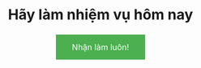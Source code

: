 <center><h1>Hãy làm nhiệm vụ hôm nay</h1></center>
<title>Cập Nhật Ngày Tháng</title>



<center><p id="datetime"></p>

<script>
  const datetime = document.getElementById('datetime');

  function updateDateTime() {
    const now = new Date();
    const options = { weekday: 'long', year: 'numeric', month: 'long', day: 'numeric' }; // Không bao gồm giờ, phút, giây
    datetime.textContent = now.toLocaleDateString('vi-VN', options);
  }

  // Cập nhật ngày tháng mỗi giây
  setInterval(updateDateTime, 1000);

  // Gọi hàm cập nhật ban đầu khi trang web được tải
  updateDateTime();
</script>





<title>Nút Gắn Link với Giới Hạn</title>
<style>
  .button {
    background-color: #4CAF50;
    border: none;
    color: white;
    padding: 15px 32px;
    text-align: center;
    text-decoration: none;
    display: inline-block;
    font-size: 16px;
    margin: 4px 2px;
    cursor: pointer;
  }
</style>



  <a href="https://yeumoney.com/LnXBTuk" id="myButton" class="button">Nhận làm luôn!</a>

  <p id="message"></p>

  <script>
    const button = document.getElementById('myButton');
    const message = document.getElementById('message');

    // Giới hạn số lần truy cập
    const maxClicksPerDay = 3; // Thay đổi giá trị này nếu muốn thay đổi giới hạn

    // Xác định thiết bị
    const deviceID = getDeviceID();

    // Hàm để lấy ID thiết bị
    function getDeviceID() {
      return navigator.userAgent; // Sử dụng User-Agent để phân biệt thiết bị
    }

    // Hàm để lấy ngày hiện tại
    function getToday() {
      const today = new Date();
      return today.getFullYear() + '-' + (today.getMonth() + 1) + '-' + today.getDate();
    }

    // Lấy số lần nhấn từ localStorage
    let clicksToday = parseInt(localStorage.getItem(deviceID + '_' + getToday()));
    if (isNaN(clicksToday)) {
      clicksToday = 0;
    }

    // Thêm sự kiện click cho nút
    button.addEventListener('click', () => {
      // Kiểm tra xem đã đạt giới hạn số lần nhấn chưa
      if (clicksToday >= maxClicksPerDay) {
        message.textContent = "Bạn đã đạt giới hạn số lần làm nhiệm vụ trong ngày.";
        button.href = 'javascript:void(0);'; // Ngăn chặn truy cập link
        return;
      }

      // Tăng số lần nhấn
      clicksToday++;

      // Lưu trữ số lần nhấn vào localStorage
      localStorage.setItem(deviceID + '_' + getToday(), clicksToday);

      // Hiển thị thông báo số lần nhấn
      message.textContent = `Bạn đã làm ${clicksToday} nhiệm vụ trong ngày.`;

      // Kiểm tra xem đã đạt giới hạn số lần nhấn chưa
      if (clicksToday >= maxClicksPerDay) {
        message.textContent = "Bạn đã đạt giới hạn số lần làm nhiệm vụ trong ngày.";
        button.href = 'javascript:void(0);'; // Ngăn chặn truy cập link
      }
    });
  </script></center>
